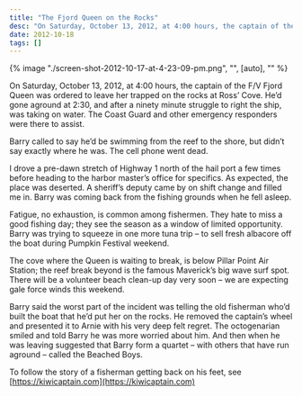 ```yaml
---
title: "The Fjord Queen on the Rocks"
desc: "On Saturday, October 13, 2012, at 4:00 hours, the captain of the F/V Fjord Queen was ordered to leave her trapped on the rocks at Ross’ Cove.  He’d gone aground at 2:30, and  after a ninety minute struggle to right the ship, was taking on water.  The Coast Guard and other emergency responders were there to assist."
date: 2012-10-18
tags: []
---
```


{% image "./screen-shot-2012-10-17-at-4-23-09-pm.png", "", [auto], "" %}

On Saturday, October 13, 2012, at 4:00 hours, the captain of the F/V Fjord Queen was ordered to leave her trapped on the
rocks at Ross’ Cove. He’d gone aground at 2:30, and after a ninety minute struggle to right the ship, was taking on
water. The Coast Guard and other emergency responders were there to assist.

Barry called to say he’d be swimming from the reef to the shore, but didn’t say exactly where he was. The cell phone
went dead.

I drove a pre-dawn stretch of Highway 1 north of the hail port a few times before heading to the harbor master’s office
for specifics. As expected, the place was deserted. A sheriff’s deputy came by on shift change and filled me in. Barry
was coming back from the fishing grounds when he fell asleep.

Fatigue, no exhaustion, is common among fishermen. They hate to miss a good fishing day; they see the season as a window
of limited opportunity. Barry was trying to squeeze in one more tuna trip – to sell fresh albacore off the boat during
Pumpkin Festival weekend.

The cove where the Queen is waiting to break, is below Pillar Point Air Station; the reef break beyond is the famous
Maverick’s big wave surf spot. There will be a volunteer beach clean-up day very soon – we are expecting gale force
winds this weekend.

Barry said the worst part of the incident was telling the old fisherman who’d built the boat that he’d put her on the
rocks. He removed the captain’s wheel and presented it to Arnie with his very deep felt regret. The octogenarian smiled
and told Barry he was more worried about him. And then when he was leaving suggested that Barry form a quartet – with
others that have run aground – called the Beached Boys.

To follow the story of a fisherman getting back on his feet, see</br>
[https://kiwicaptain.com](https://kiwicaptain.com)
